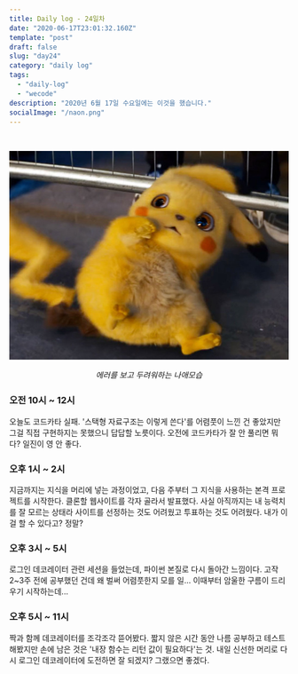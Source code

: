 ```yaml
---
title: Daily log - 24일차
date: "2020-06-17T23:01:32.160Z"
template: "post"
draft: false
slug: "day24"
category: "daily log"
tags:
  - "daily-log"
  - "wecode"
description: "2020년 6월 17일 수요일에는 이것을 했습니다."
socialImage: "/naon.png"
---
```


<br>

![day24](/media/200617-day24.JPG)
*<center>에러를 보고 두려워하는 나애모습</center>*

### 오전 10시 ~ 12시
오늘도 코드카타 실패. '스택형 자료구조는 이렇게 쓴다'를 어렴풋이 느낀 건 좋았지만 그걸 직접 구현하지는 못했으니 답답할 노릇이다. 오전에 코드카타가 잘 안 풀리면 뭐다? 일진이 영 안 좋다.

### 오후 1시 ~ 2시
지금까지는 지식을 머리에 넣는 과정이었고, 다음 주부터 그 지식을 사용하는 본격 프로젝트를 시작한다. 클론할 웹사이트를 각자 골라서 발표했다. 사실 아직까지는 내 능력치를 잘 모르는 상태라 사이트를 선정하는 것도 어려웠고 투표하는 것도 어려웠다. 내가 이걸 할 수 있다고? 정말?

### 오후 3시 ~ 5시
로그인 데코레이터 관련 세션을 들었는데, 파이썬 본질로 다시 돌아간 느낌이다. 고작 2~3주 전에 공부했던 건데 왜 벌써 어렴풋한지 모를 일... 이때부터 암울한 구름이 드리우기 시작하는데...

### 오후 5시 ~ 11시
짝과 함께 데코레이터를 조각조각 뜯어봤다. 짧지 않은 시간 동안 나름 공부하고 테스트 해봤지만 손에 남은 것은 '내장 함수는 리턴 값이 필요하다'는 것. 내일 신선한 머리로 다시 로그인 데코레이터에 도전하면 잘 되겠지? 그랬으면 좋겠다.